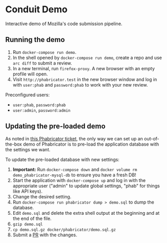 # Conduit Demo
Interactive demo of Mozilla's code submission pipeline.

## Running the demo

 1. Run `docker-compose run demo`.
 1. In the shell opened by `docker-compose run demo`, create a repo and 
    use `arc diff` to submit a review.
 1. In a new terminal, run `firefox-proxy`.  A new browser with an empty
    profile will open.
 1. Visit `http://phabricator.test` in the new browser window and log in
    with `user:phab` and `password:phab` to work with your new review.

Preconfigured users:
 * `user:phab`, `password:phab`
 * `user:admin`, `password:admin`


## Updating the pre-loaded demo

As noted in [this Phabricator ticket](https://secure.phabricator.com/T5310), the only way we can set up an 
out-of-the-box demo of Phabricator is to pre-load the application
database with the settings we want. 

To update the pre-loaded database with new settings:
 
 1. **Important:** Run `docker-compose down` and 
    `docker volume rm demo_phabricator-mysql-db` to ensure you have a 
    fresh DB!
 1. Start the application with `docker-compose up` and log in with the 
    appropriate user ("admin" to update global settings, "phab" for 
    things like API keys).
 1. Change the desired setting.
 1. Run `docker-compose run phabricator dump > demo.sql` to dump the
    database.
 1. Edit `demo.sql` and delete the extra shell output at the beginning and at
    the end of the file.
 1. `gzip demo.sql`
 1. `cp demo.sql.gz docker/phabricator/demo.sql.gz`
 1. Submit a [PR](https://github.com/mozilla-conduit/conduit-demo/pulls) with the changes.

